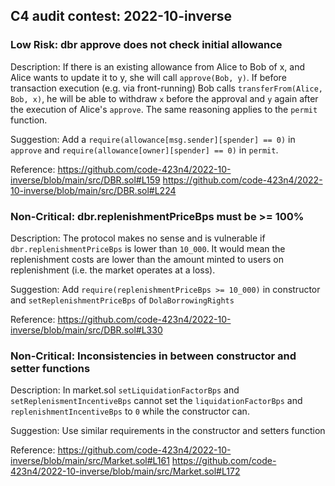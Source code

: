 ## C4 audit contest: 2022-10-inverse

### Low Risk: dbr approve does not check initial allowance

Description: If there is an existing allowance from Alice to Bob of x, and Alice wants to update it to y, she will call
`approve(Bob, y)`. If before transaction execution (e.g. via front-running) Bob calls `transferFrom(Alice, Bob, x)`, he will
be able to withdraw `x` before the approval and `y` again after the execution of Alice's `approve`. The same reasoning applies
to the `permit` function.

Suggestion: Add a `require(allowance[msg.sender][spender] == 0)` in `approve` and `require(allowance[owner][spender] == 0)`
in `permit`.

Reference: https://github.com/code-423n4/2022-10-inverse/blob/main/src/DBR.sol#L159
https://github.com/code-423n4/2022-10-inverse/blob/main/src/DBR.sol#L224

### Non-Critical: dbr.replenishmentPriceBps must be >= 100% 

Description: The protocol makes no sense and is vulnerable if `dbr.replenishmentPriceBps` is lower than `10_000`.
It would mean the replenishment costs are lower than the amount minted to users on replenishment (i.e. the market operates at a loss).

Suggestion: Add `require(replenishmentPriceBps >= 10_000)` in constructor and `setReplenishmentPriceBps` of `DolaBorrowingRights`

Reference: https://github.com/code-423n4/2022-10-inverse/blob/main/src/DBR.sol#L330

### Non-Critical: Inconsistencies in between constructor and setter functions

Description: In market.sol `setLiquidationFactorBps` and `setReplenismentIncentiveBps` cannot set the `liquidationFactorBps` and `replenishmentIncentiveBps`
to `0` while the constructor can. 

Suggestion: Use similar requirements in the constructor and setters function

Reference: https://github.com/code-423n4/2022-10-inverse/blob/main/src/Market.sol#L161 
https://github.com/code-423n4/2022-10-inverse/blob/main/src/Market.sol#L172
